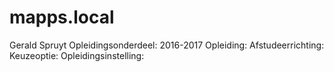 # mapps.local

Gerald Spruyt
Opleidingsonderdeel:
2016-2017
Opleiding:
Afstudeerrichting:
Keuzeoptie:
Opleidingsinstelling:
